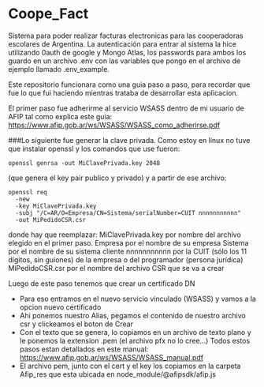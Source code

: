 # Coope_Fact
Sistema para poder realizar facturas electronicas para las cooperadoras escolares de Argentina.
La autenticación para entrar al sistema la hice utilizando 0auth de google y Mongo Atlas, los passwords para ambos los guardo en un archivo .env con las variables que pongo en el archivo de ejemplo llamado .env_example.

Este repositorio funcionara como una guia paso a paso, para recordar que fue lo que fui haciendo mientras trataba de desarrollar esta aplicacion.

El primer paso fue adherirme al servicio WSASS dentro de mi usuario de AFIP tal como explica este guia:
https://www.afip.gob.ar/ws/WSASS/WSASS_como_adherirse.pdf

###Lo siguiente 
fue generar la clave privada. Como estoy en linux no tuve que instalar openssl y los comandos que use fueron:

```
openssl genrsa -out MiClavePrivada.key 2048
```

(que genera el key pair publico y privado) y a partir de ese archivo:

```
openssl req
  -new
  -key MiClavePrivada.key
  -subj "/C=AR/O=Empresa/CN=Sistema/serialNumber=CUIT nnnnnnnnnnn"
  -out MiPedidoCSR.csr
```

donde hay que reemplazar:
MiClavePrivada.key por nombre del archivo elegido en el primer paso.
Empresa por el nombre de su empresa
Sistema por el nombre de su sistema cliente
nnnnnnnnnnn por la CUIT (sólo los 11 dígitos, sin guiones) de la empresa o del programador
(persona jurídica)
MiPedidoCSR.csr por el nombre del archivo CSR que se va a crear

Luego de este paso tenemos que crear un certificado DN
 - Para eso entramos en el nuevo servicio vinculado (WSASS) y vamos a la opcion nuevo certificado
 - Ahi ponemos nuestro Alias, pegamos el contenido de nuestro archivo csr y clickeamos el boton de Crear
 - Con el texto que se genera, lo copiamos en un archivo de texto plano y le ponemos la extension .pem
 (el archivo pfx no lo cree...)
 Todos estos pasos estan detallados en este manual: https://www.afip.gob.ar/ws/WSASS/WSASS_manual.pdf
 - El archivo pem, junto con el cert y el key los copiamos en la carpeta Afip_res que esta ubicada en node_module/@afipsdk/afip.js
 

